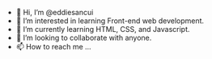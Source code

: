 - 👋 Hi, I’m @eddiesancui
- 👀 I’m interested in learning Front-end web development.
- 🌱 I’m currently learning HTML, CSS, and Javascript.
- 💞️ I’m looking to collaborate with anyone.
- 📫 How to reach me ...

<!---
eddiesancui/eddiesancui is a ✨ special ✨ repository because its `README.md` (this file) appears on your GitHub profile.
You can click the Preview link to take a look at your changes.
--->
